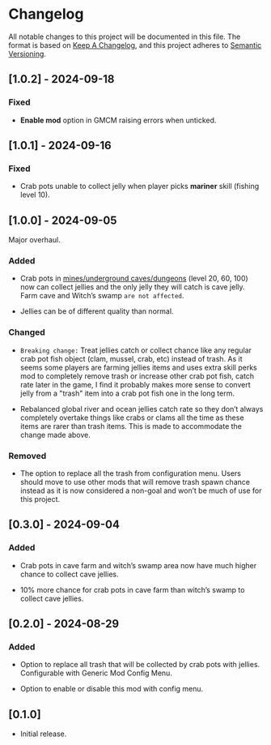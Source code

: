 # Changelog

All notable changes to this project will be documented in this file. The
format is based on [Keep A
Changelog](https://keepachangelog.com/en/1.1.0/), and this project
adheres to [Semantic Versioning](https://semver.org/spec/v2.0.0.html).

## \[1.0.2\] - 2024-09-18

### Fixed

- **Enable mod** option in GMCM raising errors when unticked.

## \[1.0.1\] - 2024-09-16

### Fixed

- Crab pots unable to collect jelly when player picks **mariner** skill
  (fishing level 10).

## \[1.0.0\] - 2024-09-05

Major overhaul.

### Added

- Crab pots in [mines/underground
  caves/dungeons](https://stardewvalleywiki.com/The_Mines) (level 20,
  60, 100) now can collect jellies and the only jelly they will catch is
  cave jelly. Farm cave and Witch’s swamp `are not affected`.

- Jellies can be of different quality than normal.

### Changed

- `Breaking change:` Treat jellies catch or collect chance like any
  regular crab pot fish object (clam, mussel, crab, etc) instead of
  trash. As it seems some players are farming jellies items and uses
  extra skill perks mod to completely remove trash or increase other
  crab pot fish, catch rate later in the game, I find it probably makes
  more sense to convert jelly from a "trash" item into a crab pot fish
  one in the long term.

- Rebalanced global river and ocean jellies catch rate so they don’t
  always completely overtake things like crabs or clams all the time as
  these items are rarer than trash items. This is made to accommodate
  the change made above.

### Removed

- The option to replace all the trash from configuration menu. Users
  should move to use other mods that will remove trash spawn chance
  instead as it is now considered a non-goal and won’t be much of use
  for this project.

## \[0.3.0\] - 2024-09-04

### Added

- Crab pots in cave farm and witch’s swamp area now have much higher
  chance to collect cave jellies.

- 10% more chance for crab pots in cave farm than witch’s swamp to
  collect cave jellies.

## \[0.2.0\] - 2024-08-29

### Added

- Option to replace all trash that will be collected by crab pots with
  jellies. Configurable with Generic Mod Config Menu.

- Option to enable or disable this mod with config menu.

## \[0.1.0\]

- Initial release.
